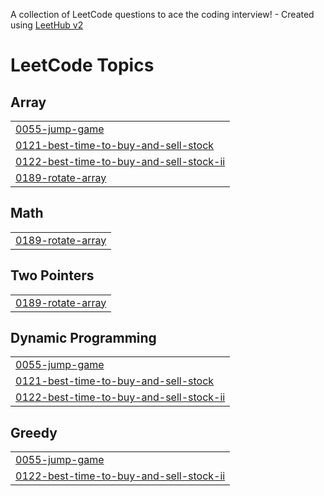 A collection of LeetCode questions to ace the coding interview! - Created using [LeetHub v2](https://github.com/arunbhardwaj/LeetHub-2.0)
<!---LeetCode Topics Start-->
# LeetCode Topics
## Array
|  |
| ------- |
| [0055-jump-game](https://github.com/seogineer/LeetCode/tree/master/0055-jump-game) |
| [0121-best-time-to-buy-and-sell-stock](https://github.com/seogineer/LeetCode/tree/master/0121-best-time-to-buy-and-sell-stock) |
| [0122-best-time-to-buy-and-sell-stock-ii](https://github.com/seogineer/LeetCode/tree/master/0122-best-time-to-buy-and-sell-stock-ii) |
| [0189-rotate-array](https://github.com/seogineer/LeetCode/tree/master/0189-rotate-array) |
## Math
|  |
| ------- |
| [0189-rotate-array](https://github.com/seogineer/LeetCode/tree/master/0189-rotate-array) |
## Two Pointers
|  |
| ------- |
| [0189-rotate-array](https://github.com/seogineer/LeetCode/tree/master/0189-rotate-array) |
## Dynamic Programming
|  |
| ------- |
| [0055-jump-game](https://github.com/seogineer/LeetCode/tree/master/0055-jump-game) |
| [0121-best-time-to-buy-and-sell-stock](https://github.com/seogineer/LeetCode/tree/master/0121-best-time-to-buy-and-sell-stock) |
| [0122-best-time-to-buy-and-sell-stock-ii](https://github.com/seogineer/LeetCode/tree/master/0122-best-time-to-buy-and-sell-stock-ii) |
## Greedy
|  |
| ------- |
| [0055-jump-game](https://github.com/seogineer/LeetCode/tree/master/0055-jump-game) |
| [0122-best-time-to-buy-and-sell-stock-ii](https://github.com/seogineer/LeetCode/tree/master/0122-best-time-to-buy-and-sell-stock-ii) |
<!---LeetCode Topics End-->